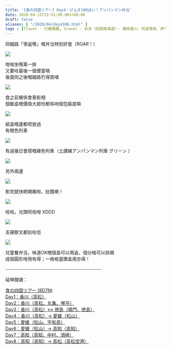 ```yaml
---
title: '[食の四国ツアー] Day4：げんき100ばい！アンパンマン弁当'
date: 2020-04-15T15:51:00.001+08:00
draft: false
aliases: [ "/2020/04/day4100.html" ]
tags : [flavor - 行膳積腹, travel - 日本（四国南海道）・ 讚岐香川、阿波徳島、伊予愛媛、土佐高知]
---
```


同細路「爭返嚟」嘅弁当特別好食（ROAR！）  

![](/images.shikoku4d.jpg)

咁啱坐喺第一排  
又要咗最後一個便當喎  
後面同之後嘅細路冇得買啫  

![](https://zxpgqg.ch.files.1drv.com/y4m4HvoeRSQ4SaQ4bZIocbwpQaJUPMi3MRoX1T1RFKDAhzz3LU3Ll2h65b3vvshBkZ3HTaP2wtsvijOo8A4gj5FvOPzaXnd4avcpzm_fpOTtuRmEGMom1Z-zeYFluUUvNwwrboZTCmPYAuAz6Vt9qEFfOw8dNyyymWUhohMR4ylLvWy5BBBx9O7dCkoH6dZUsDoxG0CIXZGWK6u-03LhDdkNQ?width=660&height=372&cropmode=none)

食之前梗係會喪影相  
個飯盒嘅價值大部份都係响個包裝度嘛  

![](https://zxpeqg.ch.files.1drv.com/y4mJfi6DCHZ5goJCH73DyuUkC5zcxvtTDJlYLlnzlN77pHdY-pTyx5BYhHiQRtEtpbY6Gf5Tcg3zVsZtBZfFBIbFhibMV60JxpoCkWyg2QEApua08JeNOLyaNnXOke2CR2I9252z_P2J-86m18lyAVGN8AxFKyRyMQwuI75d11fNhlPrWWtyrvW3-nzdsXE6toTNnz6MMpcHhgChFcdKLqj1Q?width=660&height=372&cropmode=none)

紙盒嘅邊都唔放過 \
有橙色列車

![](https://zxpfqg.ch.files.1drv.com/y4m2Av65749zn6ihs7IHs9LOazrOApIRGR3pj6tpL2SVemkSoNFq6GA5zaTRejVKxHamhGGRyPGuDxQ5xdFyFrZD7ZjtdBqbIkfYk9cQiQGiKT3Jwp4JZjb3iPDG4vi49bmgKiydMgEwzLXYKLTZUIVrRCg8xA4ePIae1NIWdokHfXRPuXk0XKn0KIWe4yS0a7_X4OIp4Ds5akcdfvN1LwyrQ?width=660&height=372&cropmode=none)

有過幾日會搭嘅綠色列車（土讃線アンパンマン列車 グリーン ）  

![](https://xnmuig.ch.files.1drv.com/y4m-nc337lCxACkp-WxdyaB2nGOvuDzn2yw5w5TcpdkRVodHk9Qj6zm-UGWf6wrikR7kwPYCxmbeGsI3ay6AaoeHxwgOAzOpQyLHuAP1SQC80-bgAzxoei4tGHftsd00ZntRbyvOsQwqjDSLUSZvok4bV_BHbznUI2qi1nk0C6vKIc4fh_1PTWZMQFsBaTmilviRQX2jEASmwv5TFCXIttEhw?width=660&height=372&cropmode=none)

另外兩邊  

![](https://xnmsig.ch.files.1drv.com/y4mlEFHf8iBiLYuzlMprK_FbUqHwsb9VeRiGiODHdDYAeXk3TUH4z0cm6avU06mbsDgZqRh8kmgYtihA9vR37mtM0FuDoeVHBdOzlo-Xe-Lhy759AzM26uaVIP8eZQGkGn3Z64bP694QgNfa_H3SURwj7YJGPKhFYvJTk-PyCJMFSpU7qQdeLbjrFqo6WG2JYwPjiOg5ylrZf_kZA_HNDKmJQ?width=660&height=372&cropmode=none)

影完就快啲開箱啦，肚餓喇！  

![](https://zxpdqg.ch.files.1drv.com/y4mNIdaHhrpjOiuq0O2uexVqBXTJJ_xDfr9fyAXRuSqRJgMsk3ILSxoCws6SySL9CeCNR00dCYzH2aLbbZOqzbpmwUjfViPES2VKdT89PyvoSg-_mBrl4M_gJWae1Ty1Cm_PNJ4OvQjfVuA2D02cYcHWN6oy3YFbDByy9czsRsKVRmGalQdi4amdplkkNu1QOZWIntHwcqMIU5t_5PLd6mhkQ?width=660&height=372&cropmode=none)

哈哈，光頭阿伯咁 XDDD  

![](https://zxpcqg.ch.files.1drv.com/y4maPHL0_ebCovPukWdwngpYyysK6awpTC6uNJgmrROMFPRUip9U8GQAqu16l--0q7Onrk2ldfbx2yksDjs4l_pV3CTy8ePkgYY09yCnwzY2uf-ClOnjmjXO4BvZi3w1U6LQbeG8cc4nt1tCcThVfUVXAWf2YQs-llsZg-ZjbeUrFMjLdgfMB4gkiGqaXTqdKUHf3ql5zAXzoonILAt7lS0ag?width=660&height=372&cropmode=none)

支硬膠叉都刻咗佢  

![](https://xnmvig.ch.files.1drv.com/y4mi-aDAAJaSFQstVr6QXZmNIQQJ__bbyYQXm0mDPxFEzvnp57uN-IjEa-Ah32x0nCA_aIAMecYtwi_tXwb51u9_Ge6AWzg2rEmjPP4sado5RcNPtlgyGhVSHH8Z4ORv-He85F2W5EeYLR84EklpkSeZnpRWNYsaO81MncJMPJaLTqeRkJEAWPQP5bw5wanQ3bk_fqGGVWZyZfhGLTSPhs-tA?width=660&height=372&cropmode=none)

兒童餐弁当，味道OK嘅個盒可以用返，個分格可以拆開  
成個圓形咁用有得；一格格當攢盒用亦得！  
  
\-----------------------------------------------  
  

延伸閱讀：

[食の四国ツアー (8D7N)](https://www.hidie.net/2020/05/8d7n.html)  
[Day1：香川（高松）](https://www.hidie.net/2017/08/day1.html)  
[Day2：香川（高松、丸亀、琴平）](https://www.hidie.net/2017/08/day2.html)  
[Day3：香川（高松）↔ 徳島（鳴門、徳島）](https://www.hidie.net/2017/08/day3.html)  
[Day4：香川（高松）→ 愛媛（松山）](https://www.hidie.net/2017/08/day4.html)  
[Day5：愛媛（松山、宇和島）](https://www.hidie.net/2017/08/day5.html)  
[Day6：愛媛（松山）→ 高知（高知）](https://www.hidie.net/2017/08/day6.html)  
[Day7：高知（高知、中村、須崎）](https://www.hidie.net/2017/08/day7.html)  
[Day8：高知（高知）→ 高松（高松空港）](https://www.hidie.net/2017/08/day8.html)